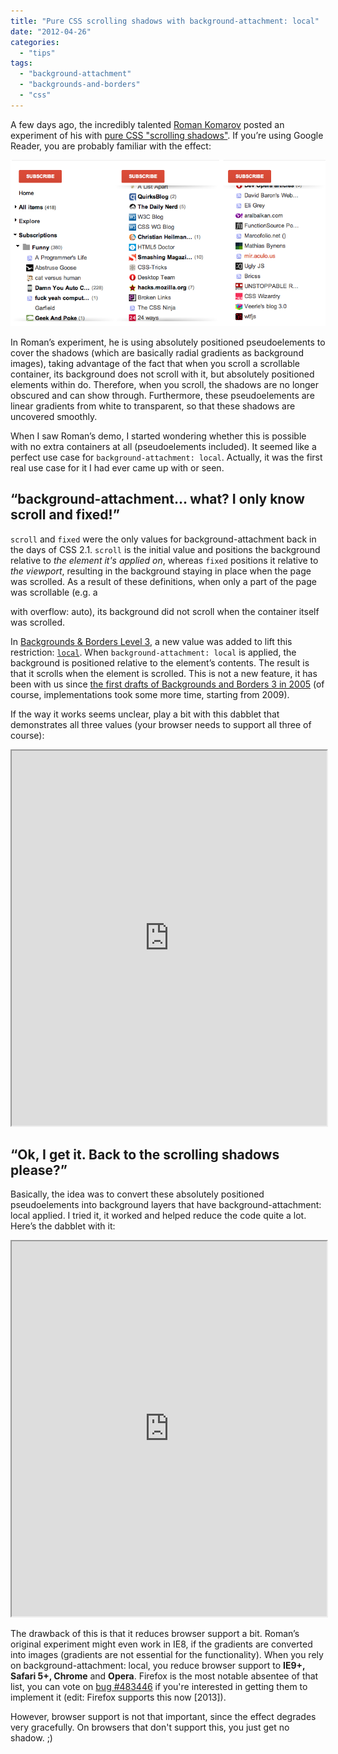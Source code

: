 ```yaml
---
title: "Pure CSS scrolling shadows with background-attachment: local"
date: "2012-04-26"
categories:
  - "tips"
tags:
  - "background-attachment"
  - "backgrounds-and-borders"
  - "css"
---
```


A few days ago, the incredibly talented [Roman Komarov](https://twitter.com/kizmarh) posted an experiment of his with [pure CSS "scrolling shadows"](http://kizu.ru/en/fun/shadowscroll/). If you’re using Google Reader, you are probably familiar with the effect:

[![Screenshot demonstrating the “scrolling shadows” in Google Reader](images/scrolling-shadows.png "“Scrolling shadows” in Google Reader")](images/scrolling-shadows.png)

In Roman’s experiment, he is using absolutely positioned pseudoelements to cover the shadows (which are basically radial gradients as background images), taking advantage of the fact that when you scroll a scrollable container, its background does not scroll with it, but absolutely positioned elements within do. Therefore, when you scroll, the shadows are no longer obscured and can show through. Furthermore, these pseudoelements are linear gradients from white to transparent, so that these shadows are uncovered smoothly.

When I saw Roman’s demo, I started wondering whether this is possible with no extra containers at all (pseudoelements included). It seemed like a perfect use case for `background-attachment: local`. Actually, it was the first real use case for it I had ever came up with or seen.

## “background-attachment... what? I only know scroll and fixed!”

`scroll` and `fixed` were the only values for background-attachment back in the days of CSS 2.1. `scroll` is the initial value and positions the background relative to _the element it's applied on_, whereas `fixed` positions it relative to _the viewport_, resulting in the background staying in place when the page was scrolled. As a result of these definitions, when only a part of the page was scrollable (e.g. a <div> with overflow: auto), its background did not scroll when the container itself was scrolled.

In [Backgrounds & Borders Level 3](http://w3.org/TR/css3-background), a new value was added to lift this restriction: [`local`](http://www.w3.org/TR/css3-background/#local0). When `background-attachment: local` is applied, the background is positioned relative to the element’s contents. The result is that it scrolls when the element is scrolled. This is not a new feature, it has been with us since [the first drafts of Backgrounds and Borders 3 in 2005](http://www.w3.org/TR/2005/WD-css3-background-20050216/#the-background-attachment) (of course, implementations took some more time, starting from 2009).

If the way it works seems unclear, play a bit with this dabblet that demonstrates all three values (your browser needs to support all three of course):

<iframe style="width: 100%; height: 600px;" src="https://dabblet.com/gist/2494566" width="320" height="240"></iframe>

## “Ok, I get it. Back to the scrolling shadows please?”

Basically, the idea was to convert these absolutely positioned pseudoelements into background layers that have background-attachment: local applied. I tried it, it worked and helped reduce the code quite a lot. Here’s the dabblet with it:

<iframe style="width: 100%; height: 600px;" src="https://dabblet.com/gist/2462915" width="320" height="240"></iframe>

The drawback of this is that it reduces browser support a bit. Roman’s original experiment might even work in IE8, if the gradients are converted into images (gradients are not essential for the functionality). When you rely on background-attachment: local, you reduce browser support to **IE9+, Safari 5+, Chrome** and **Opera**. Firefox is the most notable absentee of that list, you can vote on [bug #483446](https://bugzilla.mozilla.org/show_bug.cgi?id=483446) if you're interested in getting them to implement it (edit: Firefox supports this now \[2013\]).

However, browser support is not that important, since the effect degrades very gracefully. On browsers that don't support this, you just get no shadow. ;)
